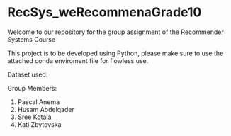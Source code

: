 # RecSys_weRecommenaGrade10

Welcome to our repository for the group assignment of the Recommender Systems Course

This project is to be developed using Python, please make sure to use the attached conda enviroment file for flowless use.

Dataset used:

Group Members:
  1. Pascal Anema
  2. Husam Abdelqader
  3. Sree Kotala
  4. Kati Zbytovska
